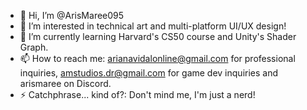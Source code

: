 - 👋 Hi, I’m @ArisMaree095 
- 👀 I’m interested in technical art and multi-platform UI/UX design!
- 🌱 I’m currently learning Harvard's CS50 course and Unity's Shader Graph.
- 📫 How to reach me: arianavidalonline@gmail.com for professional inquiries, amstudios.dr@gmail.com for game dev inquiries and arismaree on Discord.
- ⚡ Catchphrase... kind of?: Don't mind me, I'm just a nerd!

<!---
ArisMaree095/ArisMaree095 is a ✨ special ✨ repository because its `README.md` (this file) appears on your GitHub profile.
You can click the Preview link to take a look at your changes.
--->
